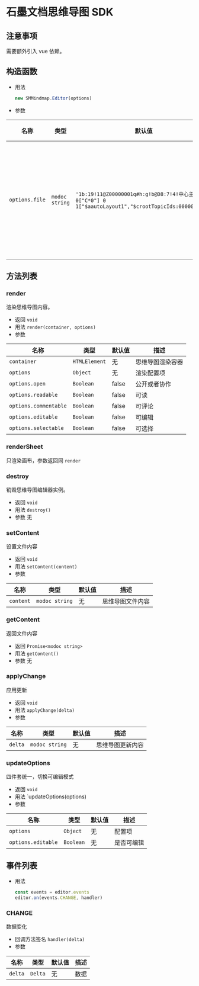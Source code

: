 # 石墨文档思维导图 SDK

## 注意事项

需要额外引入 vue 依赖。

## 构造函数

- 用法

  ```js
  new SMMindmap.Editor(options)
  ```

- 参数

| 名称           | 类型           | 默认值                                                                                                | 描述                       |
| -------------- | -------------- | ----------------------------------------------------------------------------------------------------- | -------------------------- |
| `options.file` | `modoc string` | `'1b:19!11@Z00000001q#h:g!b@D8:7!4!中心主题 0["C*0"] 0 1["$aautoLayout1","$crootTopicIds:00000001"']` | 设置思维导图初始化渲染数据 |

## 方法列表

### render

渲染思维导图内容。

- 返回 `void`
- 用法 `render(container, options)`
- 参数

| 名称                  | 类型          | 默认值 | 描述             |
| --------------------- | ------------- | ------ | ---------------- |
| `container`           | `HTMLElement` | 无     | 思维导图渲染容器 |
| `options`             | `Object`      | 无     | 渲染配置项       |
| `options.open`        | `Boolean`     | false  | 公开或者协作     |
| `options.readable`    | `Boolean`     | false  | 可读             |
| `options.commentable` | `Boolean`     | false  | 可评论           |
| `options.editable`    | `Boolean`     | false  | 可编辑           |
| `options.selectable`  | `Boolean`     | false  | 可选择           |

### renderSheet

只渲染画布，参数返回同 `render`

### destroy

销毁思维导图编辑器实例。

- 返回 `void`
- 用法 `destroy()`
- 参数 无

### setContent

设置文件内容

- 返回 `void`
- 用法 `setContent(content)`
- 参数

| 名称      | 类型           | 默认值 | 描述             |
| --------- | -------------- | ------ | ---------------- |
| `content` | `modoc string` | 无     | 思维导图文件内容 |

### getContent

返回文件内容

- 返回 `Promise<modoc string>`
- 用法 `getContent()`
- 参数 无

### applyChange

应用更新

- 返回 `void`
- 用法 `applyChange(delta)`
- 参数

| 名称    | 类型           | 默认值 | 描述             |
| ------- | -------------- | ------ | ---------------- |
| `delta` | `modoc string` | 无     | 思维导图更新内容 |

### updateOptions

四件套统一，切换可编辑模式

- 返回 `void`
- 用法 `updateOptions(options)
- 参数

| 名称               | 类型      | 默认值 | 描述       |
| ------------------ | --------- | ------ | ---------- |
| `options`          | `Object`  | 无     | 配置项     |
| `options.editable` | `Boolean` | 无     | 是否可编辑 |

## 事件列表

- 用法

  ```js
  const events = editor.events
  editor.on(events.CHANGE, handler)
  ```

### CHANGE

数据变化

- 回调方法签名 `handler(delta)`
- 参数

| 名称    | 类型    | 默认值 | 描述 |
| ------- | ------- | ------ | ---- |
| `delta` | `Delta` | 无     | 数据 |
